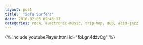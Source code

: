 ```yaml
---
layout: post
title:  "Sofa Surfers"
date: 2016-02-05 09:43:17
categories: rock, electronic-music, trip-hop, dub, acid-jazz
---
```

{% include youtubePlayer.html id="fbLgn4ddvCg" %}
